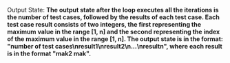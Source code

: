Output State: **The output state after the loop executes all the iterations is the number of test cases, followed by the results of each test case. Each test case result consists of two integers, the first representing the maximum value in the range [1, n] and the second representing the index of the maximum value in the range [1, n]. The output state is in the format: "number of test cases\nresult1\nresult2\n...\nresultn", where each result is in the format "mak2 mak".**